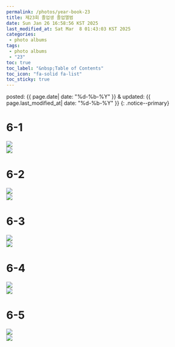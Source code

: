 ```yaml
---
permalink: /photos/year-book-23
title: 제23회 졸업생 졸업앨범
date: Sun Jan 26 16:58:56 KST 2025
last_modified_at: Sat Mar  8 01:43:03 KST 2025
categories:
 - photo albums
tags:
 - photo albums
 - "23"
toc: true
toc_label: "&nbsp;Table of Contents"
toc_icon: "fa-solid fa-list"
toc_sticky: true
---
```


posted: {{ page.date| date: "%d-%b-%Y" }}
&amp;
updated: {{ page.last_modified_at| date: "%d-%b-%Y" }}
{: .notice--primary}

# 6-1

<div class="img-container">
<img src="/resource/photo albums/23/6-1-1.JPG">
</div>

<div class="img-container">
<img src="/resource/photo albums/23/6-1-2.JPG">
</div>

# 6-2

<div class="img-container">
<img src="/resource/photo albums/23/6-2-1.JPG">
</div>

<div class="img-container">
<img src="/resource/photo albums/23/6-2-2.JPG">
</div>

# 6-3

<div class="img-container">
<img src="/resource/photo albums/23/6-3-1.JPG">
</div>

<div class="img-container">
<img src="/resource/photo albums/23/6-3-2.JPG">
</div>

# 6-4

<div class="img-container">
<img src="/resource/photo albums/23/6-4-1.JPG">
</div>

<div class="img-container">
<img src="/resource/photo albums/23/6-4-2.JPG">
</div>

# 6-5

<div class="img-container">
<img src="/resource/photo albums/23/6-5-1.JPG">
</div>

<div class="img-container">
<img src="/resource/photo albums/23/6-5-2.JPG">
</div>

